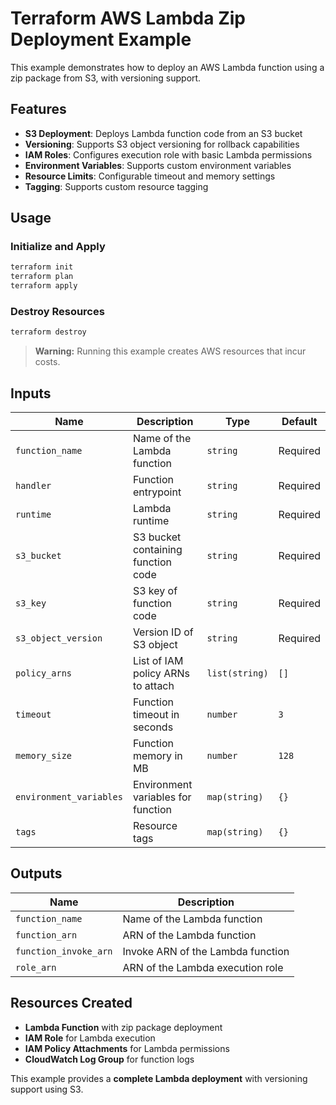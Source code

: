 # Terraform AWS Lambda Zip Deployment Example

This example demonstrates how to deploy an AWS Lambda function using a zip package from S3, with versioning support.

## Features

- **S3 Deployment**: Deploys Lambda function code from an S3 bucket
- **Versioning**: Supports S3 object versioning for rollback capabilities
- **IAM Roles**: Configures execution role with basic Lambda permissions
- **Environment Variables**: Supports custom environment variables
- **Resource Limits**: Configurable timeout and memory settings
- **Tagging**: Supports custom resource tagging

## Usage

### **Initialize and Apply**

```bash
terraform init
terraform plan
terraform apply
```

### **Destroy Resources**

```bash
terraform destroy
```

> **Warning:** Running this example creates AWS resources that incur costs.

## Inputs

| Name | Description | Type | Default |
|------|-------------|------|---------|
| `function_name` | Name of the Lambda function | `string` | Required |
| `handler` | Function entrypoint | `string` | Required |
| `runtime` | Lambda runtime | `string` | Required |
| `s3_bucket` | S3 bucket containing function code | `string` | Required |
| `s3_key` | S3 key of function code | `string` | Required |
| `s3_object_version` | Version ID of S3 object | `string` | Required |
| `policy_arns` | List of IAM policy ARNs to attach | `list(string)` | `[]` |
| `timeout` | Function timeout in seconds | `number` | `3` |
| `memory_size` | Function memory in MB | `number` | `128` |
| `environment_variables` | Environment variables for function | `map(string)` | `{}` |
| `tags` | Resource tags | `map(string)` | `{}` |

## Outputs

| Name | Description |
|------|-------------|
| `function_name` | Name of the Lambda function |
| `function_arn` | ARN of the Lambda function |
| `function_invoke_arn` | Invoke ARN of the Lambda function |
| `role_arn` | ARN of the Lambda execution role |

## Resources Created

- **Lambda Function** with zip package deployment
- **IAM Role** for Lambda execution
- **IAM Policy Attachments** for Lambda permissions
- **CloudWatch Log Group** for function logs

This example provides a **complete Lambda deployment** with versioning support using S3.
